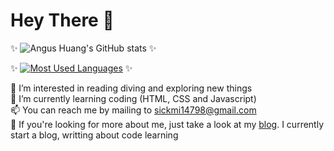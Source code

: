 
# Hey There 👋  
✨
![Angus Huang's GitHub stats](https://github-readme-stats.vercel.app/api?username=angushyx&hide=stars,prs&show_icons=true&theme=algolia)  ✨

✨
[![Most Used Languages](https://github-readme-stats.vercel.app/api/top-langs/?username=angushyx&layout=compact&theme=algolia&card_width=445px)](https://github.com/anuraghazra/github-readme-stats) ✨


👀 I’m interested in reading diving and exploring new things  
🌱 I’m currently learning coding (HTML, CSS and Javascript)  
📫 You can reach me by mailing to sickmi14798@gmail.com  
💞️ If you're looking for more about me, just take a look at my [blog](https://medium.com/@sickmi14798). I currently start a blog, writting about code learning  

<!---
angushyx/angushyx is a  special repository because its `README.md` (this file) appears on your GitHub profile.
You can click the Preview link to take a look at your changes.
--->

